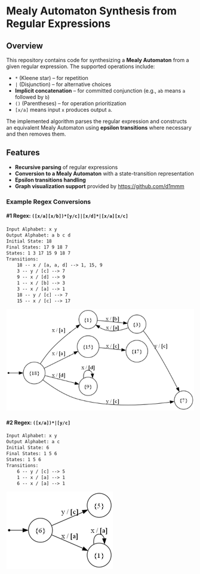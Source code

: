# Mealy Automaton Synthesis from Regular Expressions

## Overview
This repository contains code for synthesizing a **Mealy Automaton** from a given regular expression. The supported operations include:

- `*` (Kleene star) – for repetition
- `|` (Disjunction) – for alternative choices
- **Implicit concatenation** – for committed conjunction (e.g., `ab` means `a` followed by `b`)
- `()` (Parentheses) – for operation prioritization
- `[x/a]` means input `x` produces output `a`.

The implemented algorithm parses the regular expression and constructs an equivalent Mealy Automaton using **epsilon transitions** where necessary and then removes them.

## Features
- **Recursive parsing** of regular expressions
- **Conversion to a Mealy Automaton** with a state-transition representation
- **Epsilon transitions handling**
- **Graph visualization support** provided by https://github.com/d1mmm

### Example Regex Conversions
#### #1 Regex: `([x/a][x/b])*[y/c]|[x/d]*|[x/a][x/c]`
```
Input Alphabet: x y
Output Alphabet: a b c d
Initial State: 18
Final States: 17 9 18 7
States: 1 3 17 15 9 18 7
Transitions:
    18 -- x / [a, a, d] --> 1, 15, 9
    3 -- y / [c] --> 7
    9 -- x / [d] --> 9
    1 -- x / [b] --> 3
    3 -- x / [a] --> 1
    18 -- y / [c] --> 7
    15 -- x / [c] --> 17
```
![Example_1](visualized/example_1/synthesized.png)



#### #2 Regex: `([x/a])*|[y/c]`
```
Input Alphabet: x y
Output Alphabet: a c
Initial State: 6
Final States: 1 5 6
States: 1 5 6
Transitions:
    6 -- y / [c] --> 5
    1 -- x / [a] --> 1
    6 -- x / [a] --> 1
```
![Example_2](visualized/example_2/synthesized.png)
